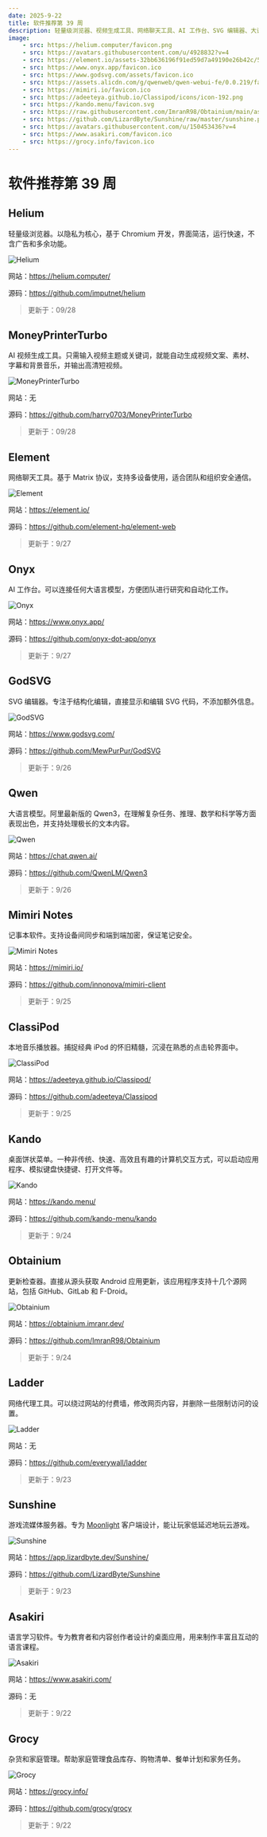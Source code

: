 ```yaml
---
date: 2025-9-22
title: 软件推荐第 39 周
description: 轻量级浏览器、视频生成工具、网络聊天工具、AI 工作台、SVG 编辑器、大语言模型、记事本软件、本地音乐播放器、桌面饼状菜单、更新检查器、网络代理工具、游戏流媒体服务器、杂货和家庭管理。
image: 
    - src: https://helium.computer/favicon.png
    - src: https://avatars.githubusercontent.com/u/4928832?v=4
    - src: https://element.io/assets-32bb636196f91ed59d7a49190e26b42c/5ef25c0d30ee3108da4c25e9/5f0e1754953989c7b1ecff5d_favicon.png
    - src: https://www.onyx.app/favicon.ico
    - src: https://www.godsvg.com/assets/favicon.ico
    - src: https://assets.alicdn.com/g/qwenweb/qwen-webui-fe/0.0.219/favicon.png
    - src: https://mimiri.io/favicon.ico
    - src: https://adeeteya.github.io/Classipod/icons/icon-192.png
    - src: https://kando.menu/favicon.svg
    - src: https://raw.githubusercontent.com/ImranR98/Obtainium/main/assets/graphics/icon_small.png
    - src: https://github.com/LizardByte/Sunshine/raw/master/sunshine.png
    - src: https://avatars.githubusercontent.com/u/150453436?v=4
    - src: https://www.asakiri.com/favicon.ico
    - src: https://grocy.info/favicon.ico
---
```


# 软件推荐第 39 周

## Helium <Badge type="tip" text="Windows" />

轻量级浏览器。以隐私为核心，基于 Chromium 开发，界面简洁，运行快速，不含广告和多余功能。

<ClientOnly><Img src="/images/software/2025/39/helium.webp" alt="Helium" /></ClientOnly>

网站：https://helium.computer/

源码：https://github.com/imputnet/helium

> 更新于：09/28

## MoneyPrinterTurbo <Badge type="tip" text="桌面端" />

AI 视频生成工具。只需输入视频主题或关键词，就能自动生成视频文案、素材、字幕和背景音乐，并输出高清短视频。

<ClientOnly><Img src="/images/software/2025/39/money-printer-turbo.webp" alt="MoneyPrinterTurbo" /></ClientOnly>

网站：无

源码：https://github.com/harry0703/MoneyPrinterTurbo

> 更新于：09/28

## Element <Badge type="info" text="移动端" /> <Badge type="tip" text="桌面端" />

网络聊天工具。基于 Matrix 协议，支持多设备使用，适合团队和组织安全通信。

<ClientOnly><Img src="/images/software/2025/39/element.webp" alt="Element" /></ClientOnly>

网站：https://element.io/

源码：https://github.com/element-hq/element-web

> 更新于：9/27

## Onyx <Badge type="warning" text="Web" />

AI 工作台。可以连接任何大语言模型，方便团队进行研究和自动化工作。

<ClientOnly><Img src="/images/software/2025/39/onyx.webp" alt="Onyx" /></ClientOnly>

网站：https://www.onyx.app/

源码：https://github.com/onyx-dot-app/onyx

> 更新于：9/27

## GodSVG <Badge type="info" text="Android" /> <Badge type="tip" text="桌面端" />

SVG 编辑器。专注于结构化编辑，直接显示和编辑 SVG 代码，不添加额外信息。

<ClientOnly><Img src="/images/software/2025/39/godsvg.webp" alt="GodSVG" /></ClientOnly>

网站：https://www.godsvg.com/

源码：https://github.com/MewPurPur/GodSVG

> 更新于：9/26

## Qwen <Badge type="warning" text="Web" /> <Badge type="info" text="移动端" />

大语言模型。阿里最新版的 Qwen3，在理解复杂任务、推理、数学和科学等方面表现出色，并支持处理极长的文本内容。

<ClientOnly><Img src="/images/software/2025/39/qwen.webp" alt="Qwen" /></ClientOnly>

网站：https://chat.qwen.ai/

源码：https://github.com/QwenLM/Qwen3

> 更新于：9/26

## Mimiri Notes <Badge type="warning" text="Web" /> <Badge type="info" text="移动端" /> <Badge type="tip" text="桌面端" />

记事本软件。支持设备间同步和端到端加密，保证笔记安全。

<ClientOnly><Img src="/images/software/2025/39/mimiri-notes.webp" alt="Mimiri Notes" /></ClientOnly>

网站：https://mimiri.io/

源码：https://github.com/innonova/mimiri-client

> 更新于：9/25

## ClassiPod <Badge type="warning" text="Web" /> <Badge type="info" text="Android" /> <Badge type="tip" text="桌面端" />

本地音乐播放器。捕捉经典 iPod 的怀旧精髓，沉浸在熟悉的点击轮界面中。

<ClientOnly><Img src="/images/software/2025/39/classipod.webp" alt="ClassiPod" /></ClientOnly>

网站：https://adeeteya.github.io/Classipod/

源码：https://github.com/adeeteya/Classipod

> 更新于：9/25

## Kando <Badge type="tip" text="桌面端" />

桌面饼状菜单。一种非传统、快速、高效且有趣的计算机交互方式，可以启动应用程序、模拟键盘快捷键、打开文件等。

<ClientOnly><Img src="/images/software/2025/39/kando.webp" alt="Kando" /></ClientOnly>

网站：https://kando.menu/

源码：https://github.com/kando-menu/kando

> 更新于：9/24

## Obtainium <Badge type="info" text="Android" />

更新检查器。直接从源头获取 Android 应用更新，该应用程序支持十几个源网站，包括 GitHub、GitLab 和 F-Droid。

<ClientOnly><Img src="/images/software/2025/39/obtainium.webp" alt="Obtainium" /></ClientOnly>

网站：https://obtainium.imranr.dev/

源码：https://github.com/ImranR98/Obtainium

> 更新于：9/24

## Ladder <Badge type="warning" text="Web" />

网络代理工具。可以绕过网站的付费墙，修改网页内容，并删除一些限制访问的设置。

<ClientOnly><Img src="/images/software/2025/39/ladder.webp" alt="Ladder" /></ClientOnly>

网站：无

源码：https://github.com/everywall/ladder

> 更新于：9/23

## Sunshine <Badge type="warning" text="Web" />

游戏流媒体服务器。专为 [Moonlight](https://moonlight-stream.org/) 客户端设计，能让玩家低延迟地玩云游戏。

<ClientOnly><Img src="/images/software/2025/39/sunshine.webp" alt="Sunshine" /></ClientOnly>

网站：https://app.lizardbyte.dev/Sunshine/

源码：https://github.com/LizardByte/Sunshine

> 更新于：9/23

## Asakiri <Badge type="tip" text="桌面端" />

语言学习软件。专为教育者和内容创作者设计的桌面应用，用来制作丰富且互动的语言课程。

<ClientOnly><Img src="/images/software/2025/39/asakiri.webp" alt="Asakiri" /></ClientOnly>

网站：https://www.asakiri.com/

源码：无

> 更新于：9/22

## Grocy <Badge type="info" text="移动端" /> <Badge type="tip" text="桌面端" /> <Badge type="danger" text="扩展程序" />

杂货和家庭管理。帮助家庭管理食品库存、购物清单、餐单计划和家务任务。

<ClientOnly><Img src="/images/software/2025/39/grocy.webp" alt="Grocy" /></ClientOnly>

网站：https://grocy.info/

源码：https://github.com/grocy/grocy

> 更新于：9/22